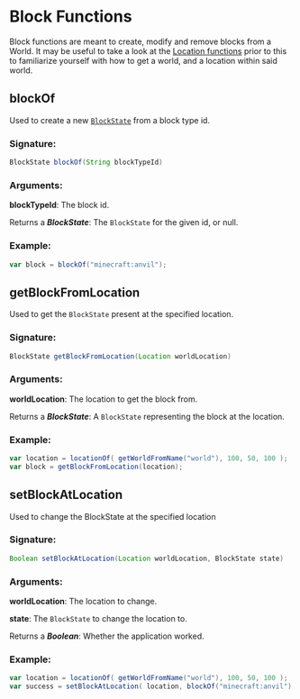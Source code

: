 # Block Functions
 Block functions are meant to create, modify and remove blocks from a World.
 It may be useful to take a look at the [Location functions](Location-Functions.html) prior to this to
 familiarize yourself with how to get a world, and a location within said world.

## blockOf

Used to create a new [`BlockState`](https://jd.spongepowered.org/7.0.0/org/spongepowered/api/block/BlockState.html) from a block type id.

### Signature:
```groovy
BlockState blockOf(String blockTypeId)
```
### Arguments:

**blockTypeId**: The block id.

Returns a _**BlockState**_: The `BlockState` for the given id, or null.

### Example:

```groovy
var block = blockOf("minecraft:anvil");
```

## getBlockFromLocation

Used to get the `BlockState` present at the specified location.

### Signature:
```groovy
BlockState getBlockFromLocation(Location worldLocation)
```
### Arguments:

**worldLocation**: The location to get the block from.

Returns a _**BlockState**_: A `BlockState` representing the block at the location.

### Example:

```groovy
var location = locationOf( getWorldFromName("world"), 100, 50, 100 );
var block = getBlockFromLocation(location);
```

## setBlockAtLocation

Used to change the BlockState at the specified location

### Signature:
```groovy
Boolean setBlockAtLocation(Location worldLocation, BlockState state)
```
### Arguments:

**worldLocation**: The location to change.

**state**: The `BlockState` to change the location to.

Returns a _**Boolean**_: Whether the application worked.

### Example:

```groovy
var location = locationOf( getWorldFromName("world"), 100, 50, 100 );
var success = setBlockAtLocation( location, blockOf("minecraft:anvil") );
```

